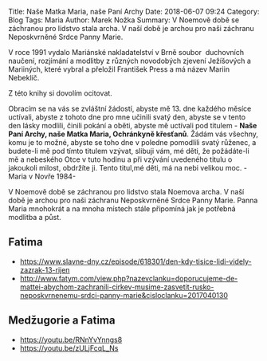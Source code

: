Title: Naše Matka Maria, naše Paní Archy
Date: 2018-06-07 09:24
Category: Blog
Tags: Maria
Author: Marek Nožka
Summary: V Noemově době se záchranou pro lidstvo stala archa.
         V naší době je archou pro naši záchranu Neposkvrněné Srdce Panny Marie.

V roce 1991 vydalo Mariánské nakladatelství v Brně soubor  duchovních naučení,
rozjímání a modlitby z různých novodobých zjevení Ježíšových a Mariiných, které
vybral a přeložil František Press a má název Mariin Nebeklíč.

Z této knihy si dovolím ocitovat.

  Obracím se na vás se zvláštní žádostí, abyste mě 13. dne každého měsíce
  uctívali, abyste z tohoto dne pro mne učinili svatý den, abyste se v tento
  den lásky modlili, činili pokání a oběti, abyste mě uctívali pod titulem -
  **Naše Paní Archy, naše Matka Maria, Ochránkyně křesťanů**. Žádám vás
  všechny, komu je to možné, abyste se toho dne v poledne pomodlili svatý
  růženec, a budete-li mě pod tímto titulem vzývat, slibuji vám, mé děti, že
  požádáte-li mě a nebeského Otce v tuto hodinu a při vzývání uvedeného titulu
  o jakoukoli milost, obdržíte ji. Tento titul,mé děti, má na nebi velikou
  moc. -Maria v Novře 1984-

V Noemově době se záchranou pro lidstvo stala Noemova archa. V naší době je
archou pro naši záchranu Neposkvrněné Srdce Panny Marie. Panna Maria mnohokrát
a na mnoha místech stále připomíná jak je potřebná modlitba a půst. 


Fatima
------

* <https://www.slavne-dny.cz/episode/618301/den-kdy-tisice-lidi-videly-zazrak-13-rijen>
* <http://www.fatym.com/view.php?nazevclanku=doporucujeme-de-mattei-abychom-zachranili-cirkev-musime-zasvetit-rusko-neposkvrnenemu-srdci-panny-marie&cisloclanku=2017040130>

Medžugorie a Fatima
----------------------

* <https://youtu.be/RNnYvYnngs8>
* <https://youtu.be/zULjFcqL_Ns>
